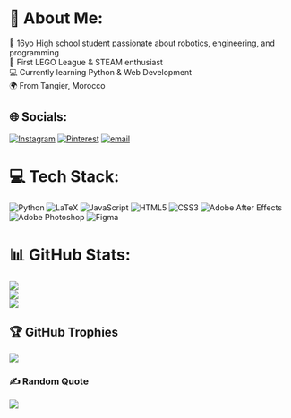 # 💫 About Me:
🏫 16yo High school student passionate about robotics, engineering, and programming<br>🤖 First LEGO League & STEAM enthusiast<br>💻 Currently learning Python & Web Development <br>🌍 From Tangier, Morocco<br>


## 🌐 Socials:
[![Instagram](https://img.shields.io/badge/Instagram-%23E4405F.svg?logo=Instagram&logoColor=white)](https://instagram.com/salma_hm82) [![Pinterest](https://img.shields.io/badge/Pinterest-%23E60023.svg?logo=Pinterest&logoColor=white)](https://pinterest.com/datgurlsalma) [![email](https://img.shields.io/badge/Email-D14836?logo=gmail&logoColor=white)](mailto:salmahamraouiii08@gmail.com) 

# 💻 Tech Stack:
![Python](https://img.shields.io/badge/python-3670A0?style=for-the-badge&logo=python&logoColor=ffdd54) ![LaTeX](https://img.shields.io/badge/latex-%23008080.svg?style=for-the-badge&logo=latex&logoColor=white) ![JavaScript](https://img.shields.io/badge/javascript-%23323330.svg?style=for-the-badge&logo=javascript&logoColor=%23F7DF1E) ![HTML5](https://img.shields.io/badge/html5-%23E34F26.svg?style=for-the-badge&logo=html5&logoColor=white) ![CSS3](https://img.shields.io/badge/css3-%231572B6.svg?style=for-the-badge&logo=css3&logoColor=white) ![Adobe After Effects](https://img.shields.io/badge/Adobe%20After%20Effects-9999FF.svg?style=for-the-badge&logo=Adobe%20After%20Effects&logoColor=white) ![Adobe Photoshop](https://img.shields.io/badge/adobe%20photoshop-%2331A8FF.svg?style=for-the-badge&logo=adobe%20photoshop&logoColor=white) ![Figma](https://img.shields.io/badge/figma-%23F24E1E.svg?style=for-the-badge&logo=figma&logoColor=white)
# 📊 GitHub Stats:
![](https://github-readme-stats.vercel.app/api?username=Salmahamraouiii&theme=radical&hide_border=false&include_all_commits=false&count_private=false)<br/>
![](https://nirzak-streak-stats.vercel.app/?user=Salmahamraouiii&theme=radical&hide_border=false)<br/>
![](https://github-readme-stats.vercel.app/api/top-langs/?username=Salmahamraouiii&theme=radical&hide_border=false&include_all_commits=false&count_private=false&layout=compact)

## 🏆 GitHub Trophies
![](https://github-profile-trophy.vercel.app/?username=Salmahamraouiii&theme=radical&no-frame=false&no-bg=true&margin-w=4)

### ✍️ Random Quote
![](https://quotes-github-readme.vercel.app/api?type=horizontal&theme=radical)

<!-- Proudly created with GPRM ( https://gprm.itsvg.in ) -->
